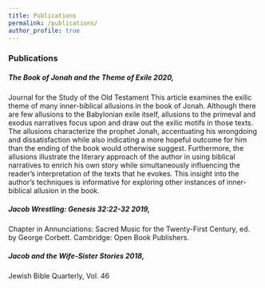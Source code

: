 ```yaml
---
title: Publications
permalink: /publications/
author_profile: true
---
```


### Publications

##### *The Book of Jonah and the Theme of Exile* 2020, 
Journal for the Study of the Old Testament
This article examines the exilic theme of many inner-biblical allusions in the book of Jonah. Although there are few allusions to the Babylonian exile itself, allusions to the primeval and exodus narratives focus upon and draw out the exilic motifs in those texts. The allusions characterize the prophet Jonah, accentuating his wrongdoing and dissatisfaction while also indicating a more hopeful outcome for him than the ending of the book would otherwise suggest. Furthermore, the allusions illustrate the literary approach of the author in using biblical narratives to enrich his own story while simultaneously influencing the reader’s interpretation of the texts that he evokes. This insight into the author’s techniques is informative for exploring other instances of inner-biblical allusion in the book.



##### *Jacob Wrestling: Genesis 32:22-32* 2019, 
Chapter in Annunciations: Sacred Music for the Twenty-First Century, ed. by George Corbett. Cambridge: Open Book Publishers.



##### *Jacob and the Wife-Sister Stories* 2018, 
Jewish Bible Quarterly, Vol. 46
